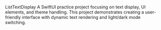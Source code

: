 ListTextDisplay
A SwiftUI practice project focusing on text display, UI elements, and theme handling. This project demonstrates creating a user-friendly interface with dynamic text rendering and light/dark mode switching.

